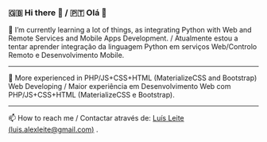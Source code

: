 ### 🇬🇧 Hi there 👋 / 🇵🇹 Olá 👋

🌱 I’m currently learning a lot of things, as integrating Python with Web and Remote Services and Mobile Apps Development. / Atualmente estou a tentar aprender integração da linguagem Python em serviços Web/Controlo Remoto e Desenvolvimento Mobile.

<hr>

📖 More experienced in PHP/JS+CSS+HTML (MaterializeCSS and Bootstrap) Web Developing / Maior experiência em Desenvolvimento Web com PHP/JS+CSS+HTML (MaterializeCSS e Bootstrap). 

<hr>

📫 How to reach me / Contactar através de: [Luís Leite (luis.alexleite@gmail.com)](mailto:luis.alexleite@gmail.com?subject=Contacting%20From%20GitHub) .
